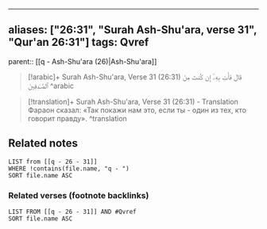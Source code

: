 
---
aliases: ["26:31", "Surah Ash-Shu'ara, verse 31", "Qur'an 26:31"]
tags: Qvref
---

parent:: [[q - Ash-Shu'ara (26)|Ash-Shu'ara]]

> [!arabic]+ Surah Ash-Shu'ara, Verse 31 (26:31)
> <span class="quran-arabic">قَالَ فَأْتِ بِهِۦٓ إِن كُنتَ مِنَ ٱلصَّـٰدِقِينَ</span>
^arabic

> [!translation]+ Surah Ash-Shu'ara, Verse 31 (26:31) - Translation
> Фараон сказал: «Так покажи нам это, если ты - один из тех, кто говорит правду».
^translation



## Related notes
```dataview
LIST from [[q - 26 - 31]]
WHERE !contains(file.name, "q - ")
SORT file.name ASC
```

### Related verses (footnote backlinks)
```dataview
LIST FROM [[q - 26 - 31]] AND #Qvref
SORT file.name ASC
```

